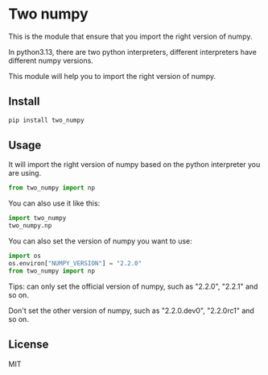 # Two numpy


This is the module that ensure that you import the right version of numpy.

In python3.13, there are two python interpreters, different interpreters have different numpy versions.

This module will help you to import the right version of numpy.



## Install

```bash
pip install two_numpy
```

## Usage

It will import the right version of numpy based on the python interpreter you are using.

```python
from two_numpy import np
```

You can also use it like this:

```python
import two_numpy
two_numpy.np
```

You can also set the version of numpy you want to use:

```python
import os
os.environ["NUMPY_VERSION"] = "2.2.0"
from two_numpy import np
```

Tips: can only set the official version of numpy, such as "2.2.0", "2.2.1" and so on.

Don't set the other version of numpy, such as "2.2.0.dev0", "2.2.0rc1" and so on.

## License

MIT
